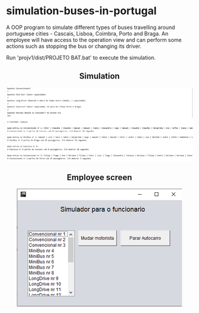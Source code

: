 # simulation-buses-in-portugal
A OOP program to simulate different types of buses travelling around portuguese cities - Cascais, Lisboa, Coimbra, Porto and Braga.
An employee will have access to the operation view and can perform some actions such as stopping the bus or changing its driver.

Run 'projv1/dist/PROJETO BAT.bat' to execute the simulation.

<h2 align="center"> Simulation </h3>
<p align="center">

  <img alt="menu image of the application" src="https://github.com/fbkz/simulation-buses-in-portugal/blob/master/bus.png">
</p>

<h2 align="center"> Employee screen </h3>
<p align="center">

  <img alt="menu image of the application" src="https://github.com/fbkz/simulation-buses-in-portugal/blob/master/employee.png">
</p>
